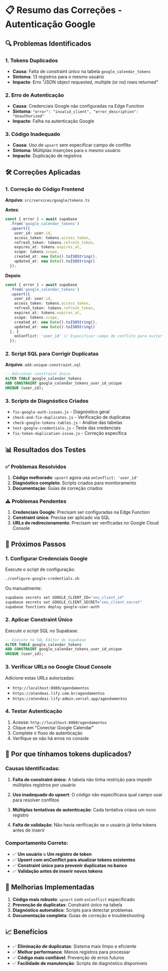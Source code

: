 # 📋 Resumo das Correções - Autenticação Google

## 🔍 Problemas Identificados

### 1. **Tokens Duplicados**
- **Causa**: Falta de constraint único na tabela `google_calendar_tokens`
- **Sintoma**: 13 registros para o mesmo usuário
- **Impacto**: Erro "JSON object requested, multiple (or no) rows returned"

### 2. **Erro de Autenticação**
- **Causa**: Credenciais Google não configuradas na Edge Function
- **Sintoma**: `"error": "invalid_client", "error_description": "Unauthorized"`
- **Impacto**: Falha na autenticação Google

### 3. **Código Inadequado**
- **Causa**: Uso de `upsert` sem especificar campo de conflito
- **Sintoma**: Múltiplas inserções para o mesmo usuário
- **Impacto**: Duplicação de registros

## 🛠️ Correções Aplicadas

### 1. **Correção do Código Frontend**

**Arquivo**: `src/services/google/tokens.ts`

**Antes**:
```typescript
const { error } = await supabase
  .from('google_calendar_tokens')
  .upsert({
    user_id: user.id,
    access_token: tokens.access_token,
    refresh_token: tokens.refresh_token,
    expires_at: tokens.expires_at,
    scope: tokens.scope,
    created_at: new Date().toISOString(),
    updated_at: new Date().toISOString()
  });
```

**Depois**:
```typescript
const { error } = await supabase
  .from('google_calendar_tokens')
  .upsert({
    user_id: user.id,
    access_token: tokens.access_token,
    refresh_token: tokens.refresh_token,
    expires_at: tokens.expires_at,
    scope: tokens.scope,
    created_at: new Date().toISOString(),
    updated_at: new Date().toISOString()
  }, {
    onConflict: 'user_id' // Especificar campo de conflito para evitar duplicatas
  });
```

### 2. **Script SQL para Corrigir Duplicatas**

**Arquivo**: `add-unique-constraint.sql`

```sql
-- Adicionar constraint único
ALTER TABLE google_calendar_tokens 
ADD CONSTRAINT google_calendar_tokens_user_id_unique 
UNIQUE (user_id);
```

### 3. **Scripts de Diagnóstico Criados**

- `fix-google-auth-issues.js` - Diagnóstico geral
- `check-and-fix-duplicates.js` - Verificação de duplicatas
- `check-google-tokens-tables.js` - Análise das tabelas
- `test-google-credentials.js` - Teste das credenciais
- `fix-token-duplication-issue.js` - Correção específica

## 📊 Resultados dos Testes

### ✅ **Problemas Resolvidos**
1. **Código melhorado**: `upsert` agora usa `onConflict: 'user_id'`
2. **Diagnóstico completo**: Scripts criados para monitoramento
3. **Documentação**: Guias de correção criados

### ⚠️ **Problemas Pendentes**
1. **Credenciais Google**: Precisam ser configuradas na Edge Function
2. **Constraint único**: Precisa ser aplicado via SQL
3. **URLs de redirecionamento**: Precisam ser verificadas no Google Cloud Console

## 🔧 Próximos Passos

### 1. **Configurar Credenciais Google**

Execute o script de configuração:
```bash
./configure-google-credentials.sh
```

Ou manualmente:
```bash
supabase secrets set GOOGLE_CLIENT_ID="seu_client_id"
supabase secrets set GOOGLE_CLIENT_SECRET="seu_client_secret"
supabase functions deploy google-user-auth
```

### 2. **Aplicar Constraint Único**

Execute o script SQL no Supabase:
```sql
-- Execute no SQL Editor do Supabase
ALTER TABLE google_calendar_tokens 
ADD CONSTRAINT google_calendar_tokens_user_id_unique 
UNIQUE (user_id);
```

### 3. **Verificar URLs no Google Cloud Console**

Adicione estas URLs autorizadas:
- `http://localhost:8080/agendamentos`
- `https://atendeai.lify.com.br/agendamentos`
- `https://atendeai-lify-admin.vercel.app/agendamentos`

### 4. **Testar Autenticação**

1. Acesse: `http://localhost:8080/agendamentos`
2. Clique em "Conectar Google Calendar"
3. Complete o fluxo de autenticação
4. Verifique se não há erros no console

## 📝 **Por que tínhamos tokens duplicados?**

### **Causas Identificadas:**

1. **Falta de constraint único**: A tabela não tinha restrição para impedir múltiplos registros por usuário

2. **Uso inadequado do upsert**: O código não especificava qual campo usar para resolver conflitos

3. **Múltiplas tentativas de autenticação**: Cada tentativa criava um novo registro

4. **Falta de validação**: Não havia verificação se o usuário já tinha tokens antes de inserir

### **Comportamento Correto:**

- ✅ **Um usuário = Um registro de token**
- ✅ **Upsert com onConflict para atualizar tokens existentes**
- ✅ **Constraint único para prevenir duplicatas no banco**
- ✅ **Validação antes de inserir novos tokens**

## 🎯 **Melhorias Implementadas**

1. **Código mais robusto**: `upsert` com `onConflict` especificado
2. **Prevenção de duplicatas**: Constraint único na tabela
3. **Diagnóstico automático**: Scripts para detectar problemas
4. **Documentação completa**: Guias de correção e troubleshooting

## 📈 **Benefícios**

- ✅ **Eliminação de duplicatas**: Sistema mais limpo e eficiente
- ✅ **Melhor performance**: Menos registros para processar
- ✅ **Código mais confiável**: Prevenção de erros futuros
- ✅ **Facilidade de manutenção**: Scripts de diagnóstico disponíveis 